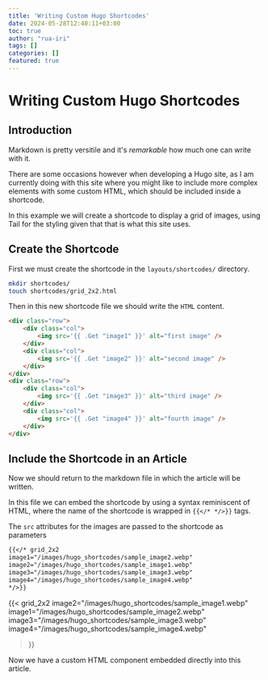 ```yaml
---
title: 'Writing Custom Hugo Shortcodes'
date: 2024-05-28T12:40:11+03:00
toc: true
author: "rua-iri"
tags: []
categories: []
featured: true
---
```


# Writing Custom Hugo Shortcodes


## Introduction

Markdown is pretty versitile and it's _remarkable_ how much one can write with it.

There are some occasions however when developing a Hugo site, as I am currently doing with this site where you might like to include more complex elements with some custom HTML, which should be included inside a shortcode.

In this example we will create a shortcode to display a grid of images, using Tail for the styling given that that is what this site uses.



## Create the Shortcode

First we must create the shortcode in the `layouts/shortcodes/` directory.

```bash
mkdir shortcodes/
touch shortcodes/grid_2x2.html
```


Then in this new shortcode file we should write the `HTML` content.

```html
<div class="row">
    <div class="col">
        <img src='{{ .Get "image1" }}' alt="first image" />
    </div>
    <div class="col">
        <img src='{{ .Get "image2" }}' alt="second image" />
    </div>
</div>
<div class="row">
    <div class="col">
        <img src='{{ .Get "image3" }}' alt="third image" />
    </div>
    <div class="col">
        <img src='{{ .Get "image4" }}' alt="fourth image" />
    </div>
</div>
```




## Include the Shortcode in an Article

Now we should return to the markdown file in which the article will be written.

In this file we can embed the shortcode by using a syntax reminiscent of HTML, where the name of the shortcode is wrapped in `{{</* */>}}` tags. 

The `src` attributes for the images are passed to the shortcode as parameters



```markdown
{{</* grid_2x2 
image1="/images/hugo_shortcodes/sample_image2.webp" 
image2="/images/hugo_shortcodes/sample_image1.webp" 
image3="/images/hugo_shortcodes/sample_image3.webp" 
image4="/images/hugo_shortcodes/sample_image4.webp"
*/>}}
```


{{< grid_2x2 
image2="/images/hugo_shortcodes/sample_image1.webp" 
image1="/images/hugo_shortcodes/sample_image2.webp" 
image3="/images/hugo_shortcodes/sample_image3.webp" 
image4="/images/hugo_shortcodes/sample_image4.webp"
>}}



Now we have a custom HTML component embedded directly into this article.








